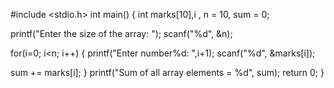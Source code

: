 #include <stdio.h>
int main()
{
int marks[10],i , n = 10, sum = 0;

printf("Enter the size of the array: ");
scanf("%d", &n);

for(i=0; i<n; i++)
{
printf("Enter number%d: ",i+1);
scanf("%d", &marks[i]);

sum += marks[i];
}
printf("Sum of all array elements = %d", sum);
return 0;
}
